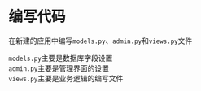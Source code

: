 # 编写代码

在新建的应用中编写`models.py`、`admin.py`和`views.py`文件

&#x20;`models.py`主要是数据库字段设置\
&#x20;`admin.py`主要是管理界面的设置\
&#x20;`views.py`主要是业务逻辑的编写文件








